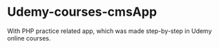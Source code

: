 # Udemy-courses-cmsApp
With PHP practice related app, which was made step-by-step in Udemy online courses.
